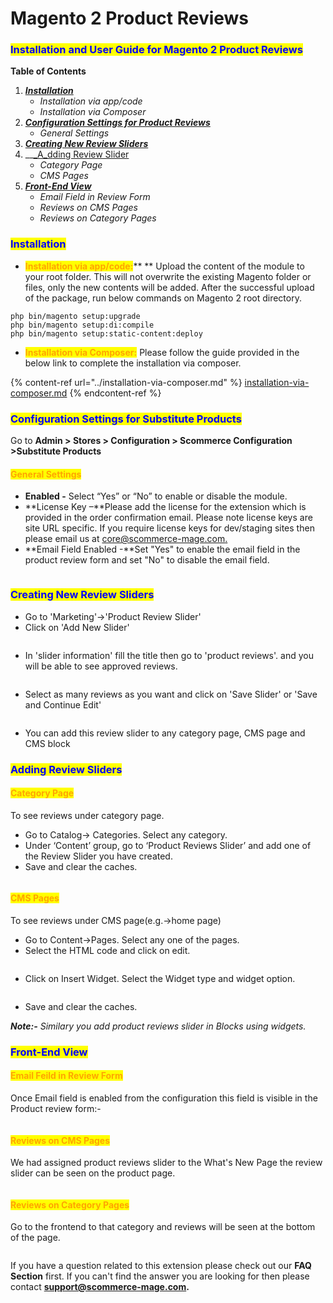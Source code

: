 # Magento 2 Product Reviews

### <mark style="color:blue;">Installation and User Guide for Magento 2 Product Reviews</mark>

**Table of Contents**

1. __[_Installation_ ](magento-2-product-reviews.md#\_bookmark0)__
   * _Installation via app/code_&#x20;
   * _Installation via Composer_
2. __[_Configuration Settings for Product Reviews_](magento-2-product-reviews.md#\_bookmark3)__
   * _General Settings_&#x20;
3. __[_Creating New Review Sliders_](magento-2-product-reviews.md#\_bookmark5)__
4. __[_A_d](magento-2-product-reviews.md#\_bookmark5)[ding Review Slider](magento-2-product-reviews.md#\_bookmark5)
   * _Category Page_
   * _CMS Pages_
5. __[_Front-End View_](magento-2-product-reviews.md#front-end-view)__
   * _Email Field in Review Form_
   * _Reviews on CMS Pages_
   * _Reviews on Category Pages_

### <mark style="color:blue;">Installation</mark> <a href="#_bookmark0" id="_bookmark0"></a>

* <mark style="color:orange;">**Installation via app/code:**</mark>** ** Upload the content of the module to your root folder. This will not overwrite the existing Magento folder or files, only the new contents will be added. After the successful upload of the package, run below commands on Magento 2 root directory.

```
php bin/magento setup:upgrade
php bin/magento setup:di:compile
php bin/magento setup:static-content:deploy
```

* <mark style="color:orange;">**Installation via Composer:**</mark> Please follow the guide provided in the below link to complete the installation via composer.

{% content-ref url="../installation-via-composer.md" %}
[installation-via-composer.md](../installation-via-composer.md)
{% endcontent-ref %}

### <mark style="color:blue;">Configuration Settings for Substitute Products</mark> <a href="#_bookmark3" id="_bookmark3"></a>

Go to **Admin > Stores > Configuration > Scommerce Configuration >Substitute Products**

#### <mark style="color:orange;">General Settings</mark> <a href="#_bookmark4" id="_bookmark4"></a>

* **Enabled -** Select “Yes” or “No” to enable or disable the module.
* **License Key –**Please add the license for the extension which is provided in the order confirmation email. Please note license keys are site URL specific. If you require license keys for dev/staging sites then please email us at [core@scommerce-mage.com.](file:///C:/Users/KoshleshDange/Downloads/Microsoft.SkypeApp\_kzf8qxf38zg5c!App/All/core%40scommerce-mage.com)
* **Email Field Enabled -**Set "Yes" to enable the email field in the product review form and set "No" to disable the email field.

<figure><img src="../../.gitbook/assets/image (32).png" alt=""><figcaption></figcaption></figure>

### <mark style="color:blue;">Creating New Review Sliders</mark> <a href="#_bookmark5" id="_bookmark5"></a>

* Go to 'Marketing'->'Product Review Slider'
* Click on 'Add New Slider'&#x20;

<figure><img src="../../.gitbook/assets/image (15).png" alt=""><figcaption></figcaption></figure>

* In 'slider information' fill the title then go to 'product reviews'. and you will be able to see approved reviews.&#x20;

<figure><img src="../../.gitbook/assets/image (13).png" alt=""><figcaption></figcaption></figure>

* Select as many reviews as you want and click on 'Save Slider' or 'Save and Continue Edit'

<figure><img src="../../.gitbook/assets/image (22).png" alt=""><figcaption></figcaption></figure>

* You can add this review slider to any category page, CMS page and CMS block

### <mark style="color:blue;">Adding Review Sliders</mark> <a href="#_bookmark5" id="_bookmark5"></a>

#### <mark style="color:orange;">Category Page</mark> <a href="#_bookmark4" id="_bookmark4"></a>

To see reviews under category page.&#x20;

* Go to Catalog-> Categories. Select any category.
* Under ‘Content’ group, go to ‘Product Reviews Slider’ and add one of the Review Slider you have created.
* Save and clear the caches.

<figure><img src="../../.gitbook/assets/image_2023_02_20T10_19_21_659Z.png" alt=""><figcaption></figcaption></figure>

#### <mark style="color:orange;">CMS Pages</mark> <a href="#_bookmark4" id="_bookmark4"></a>

To see reviews under CMS page(e.g.->home page)&#x20;

* Go to Content->Pages. Select any one of the pages.
* Select the HTML code and click on edit.

<figure><img src="../../.gitbook/assets/image (16).png" alt=""><figcaption></figcaption></figure>

* Click on Insert Widget. Select the Widget type and widget option.

<figure><img src="../../.gitbook/assets/image (18).png" alt=""><figcaption></figcaption></figure>

* Save and clear the caches.

_**Note:-** Similary you add product reviews slider in Blocks using widgets._

### <mark style="color:blue;">Front-End View</mark>

#### <mark style="color:orange;">Email Feild in Review Form</mark> <a href="#_bookmark4" id="_bookmark4"></a>

Once Email field is enabled from the configuration this field is visible in the Product review form:-

<figure><img src="../../.gitbook/assets/image (64).png" alt=""><figcaption></figcaption></figure>

#### <mark style="color:orange;">Reviews on CMS Pages</mark> <a href="#_bookmark4" id="_bookmark4"></a>

We had assigned product reviews slider to the What's New Page the review slider can be seen on the product page.&#x20;

<figure><img src="../../.gitbook/assets/image (17).png" alt=""><figcaption></figcaption></figure>

#### <mark style="color:orange;">Reviews on Category Pages</mark> <a href="#_bookmark4" id="_bookmark4"></a>

Go to the frontend to that category and reviews will be seen at the bottom of the page.

<figure><img src="../../.gitbook/assets/image (19).png" alt=""><figcaption></figcaption></figure>

If you have a question related to this extension please check out our **FAQ Section** first. If you can't find the answer you are looking for then please contact [**support@scommerce-mage.com**](mailto:core@scommerce-mage.com)**.**
